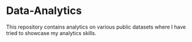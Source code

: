 # Data-Analytics
This repository contains analytics on various public datasets where I have tried to showcase my analytics skills.
